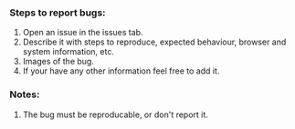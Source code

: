 ### Steps to report bugs:

1. Open an issue in the issues tab.
2. Describe it with steps to reproduce, expected behaviour, browser and system information, etc.
3. Images of the bug.
4. If your have any other information feel free to add it.

### Notes:

1. The bug must be reproducable, or don't report it.
